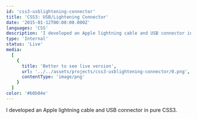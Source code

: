 ```yaml
---
id: 'css3-usblightening-connector'
title: 'CSS3: USB/Lightening Connector'
date: '2015-01-12T00:00:00.000Z'
languages: 'CSS'
description: 'I developed an Apple lightning cable and USB connector in pure CSS3.'
type: 'Internal'
status: 'Live'
media:
  [
    {
      title: 'Better to see live version',
      url: '../../assets/projects/css3-usblightening-connector/0.png',
      contentType: 'image/png'
    }
  ]
color: '#b0b04e'
---
```


I developed an Apple lightning cable and USB connector in pure CSS3.

